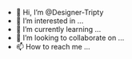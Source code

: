 - 👋 Hi, I’m @Designer-Tripty
- 👀 I’m interested in ...
- 🌱 I’m currently learning ...
- 💞️ I’m looking to collaborate on ...
- 📫 How to reach me ...

<!---
Designer-Tripty/Designer-Tripty is a ✨ special ✨ repository because its `README.md` (this file) appears on your GitHub profile.
You can click the Preview link to take a look at your changes.
--->
